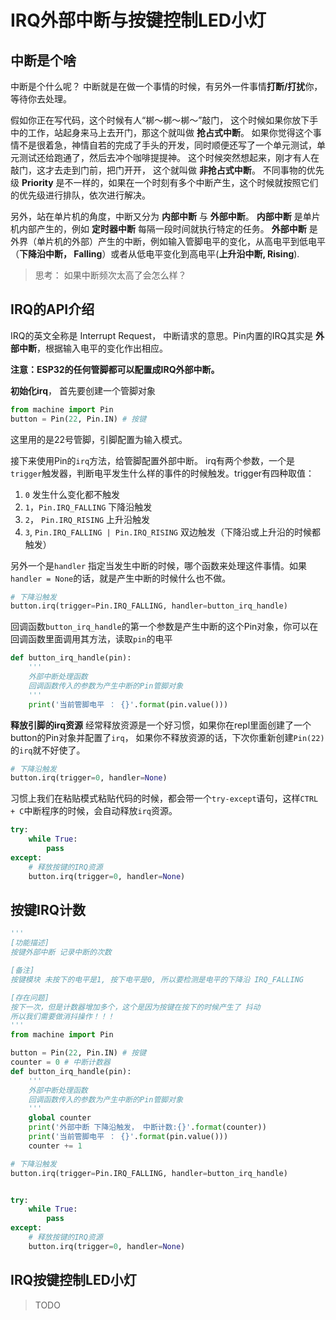 # IRQ外部中断与按键控制LED小灯



## 中断是个啥

中断是个什么呢？ 中断就是在做一个事情的时候，有另外一件事情**打断/打扰**你，等待你去处理。

假如你正在写代码，这个时候有人“梆～梆～梆～”敲门， 这个时候如果你放下手中的工作，站起身来马上去开门，那这个就叫做 **抢占式中断**。 如果你觉得这个事情不是很着急，神情自若的完成了手头的开发，同时顺便还写了一个单元测试，单元测试还给跑通了，然后去冲个咖啡提提神。 这个时候突然想起来，刚才有人在敲门，这才去走到门前，把门开开， 这个就叫做 **非抢占式中断**。 
不同事物的优先级 **Priority** 是不一样的，如果在一个时刻有多个中断产生，这个时候就按照它们的优先级进行排队，依次进行解决。

另外，站在单片机的角度，中断又分为 **内部中断** 与 **外部中断**。 **内部中断** 是单片机内部产生的，例如 **定时器中断** 每隔一段时间就执行特定的任务。 **外部中断** 是外界（单片机的外部）产生的中断，例如输入管脚电平的变化，从高电平到低电平（**下降沿中断， Falling**）或者从低电平变化到高电平(**上升沿中断, Rising**).


> 思考： 如果中断频次太高了会怎么样？


## IRQ的API介绍
IRQ的英文全称是 Interrupt Request， 中断请求的意思。Pin内置的IRQ其实是 **外部中断**，根据输入电平的变化作出相应。

**注意：ESP32的任何管脚都可以配置成IRQ外部中断。**

**初始化irq**， 首先要创建一个管脚对象
```python
from machine import Pin
button = Pin(22, Pin.IN) # 按键
```
这里用的是22号管脚，引脚配置为输入模式。

接下来使用Pin的`irq`方法，给管脚配置外部中断。
irq有两个参数，一个是`trigger`触发器，判断电平发生什么样的事件的时候触发。trigger有四种取值：

1. `0` 发生什么变化都不触发
2. `1`，`Pin.IRQ_FALLING` 下降沿触发
3. `2`， `Pin.IRQ_RISING` 上升沿触发
4. `3`, `Pin.IRQ_FALLING | Pin.IRQ_RISING` 双边触发（下降沿或上升沿的时候都触发）

 另外一个是`handler` 指定当发生中断的时候，哪个函数来处理这件事情。如果`handler = None`的话，就是产生中断的时候什么也不做。

```python
# 下降沿触发
button.irq(trigger=Pin.IRQ_FALLING, handler=button_irq_handle)
```
回调函数`button_irq_handle`的第一个参数是产生中断的这个Pin对象，你可以在回调函数里面调用其方法，读取`pin`的电平

```python
def button_irq_handle(pin):
    '''
    外部中断处理函数
    回调函数传入的参数为产生中断的Pin管脚对象
    '''
    print('当前管脚电平 ： {}'.format(pin.value()))
```

**释放引脚的irq资源**
经常释放资源是一个好习惯，如果你在repl里面创建了一个button的Pin对象并配置了`irq`， 如果你不释放资源的话，下次你重新创建`Pin(22)`的`irq`就不好使了。
```python
# 下降沿触发
button.irq(trigger=0, handler=None)
```

习惯上我们在粘贴模式粘贴代码的时候，都会带一个`try-except`语句，这样`CTRL + C`中断程序的时候，会自动释放`irq`资源。
```python
try:
    while True:
        pass
except:
    # 释放按键的IRQ资源
    button.irq(trigger=0, handler=None)
```

## 按键IRQ计数

```python
'''
[功能描述]
按键外部中断 记录中断的次数

[备注]
按键模块 未按下的电平是1, 按下电平是0, 所以要检测是电平的下降沿 IRQ_FALLING

[存在问题]
按下一次，但是计数器增加多个，这个是因为按键在按下的时候产生了 抖动
所以我们需要做消抖操作！！！
'''
from machine import Pin

button = Pin(22, Pin.IN) # 按键
counter = 0 # 中断计数器
def button_irq_handle(pin):
    '''
    外部中断处理函数
    回调函数传入的参数为产生中断的Pin管脚对象
    '''
    global counter
    print('外部中断 下降沿触发， 中断计数:{}'.format(counter))
    print('当前管脚电平 ： {}'.format(pin.value()))
    counter += 1

# 下降沿触发
button.irq(trigger=Pin.IRQ_FALLING, handler=button_irq_handle)


try:
    while True:
        pass
except:
    # 释放按键的IRQ资源
    button.irq(trigger=0, handler=None)
```


## IRQ按键控制LED小灯

> TODO